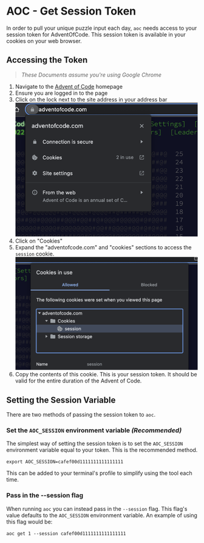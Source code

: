 # AOC - Get Session Token
In order to pull your unique puzzle input each day, `aoc` needs access to your session token for AdventOfCode. This session token is available in your cookies on your web browser.

## Accessing the Token
> *These Documents assume you're using Google Chrome*

1. Navigate to the [Advent of Code](https://adventofcode.com) homepage
1. Ensure you are logged in to the page
1. Click on the lock next to the site address in your address bar
   ![Acccessing the lock to view cookies](cookies_button.png)
1. Click on "Cookies"
1. Expand the "adventofcode.com" and "cookies" sections to access the `session` cookie.
   ![Accessing the cookie contents](access_cookie.png)
1. Copy the contents of this cookie. This is your session token. It should be valid for the entire duration of the Advent of Code.

## Setting the Session Variable

There are two methods of passing the session token to `aoc`.

### Set the `AOC_SESSION` environment variable *(Recommended)*

The simplest way of setting the session token is to set the `AOC_SESSION` environment variable equal to your token. This is the recommended method. 
```
export AOC_SESSION=cafef00d1111111111111111
```

This can be added to your terminal's profile to simplify using the tool each time.

### Pass in the --session flag
When running `aoc` you can instead pass in the `--session` flag. This flag's value defaults to the `AOC_SESSION` environment variable. An example of using this flag would be:
```
aoc get 1 --session cafef00d1111111111111111
```